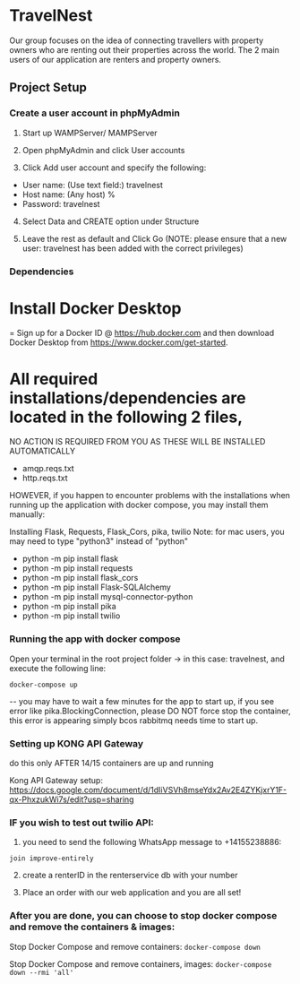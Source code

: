 # TravelNest

Our group focuses on the idea of connecting travellers with property owners who are renting out their properties across the world. The 2 main users of our application are renters and property owners. 


## Project Setup 

### Create a user account in phpMyAdmin

1) Start up WAMPServer/ MAMPServer 

2) Open phpMyAdmin and click User accounts 

<insert picture></insert>

3) Click Add user account and specify the following:

- User name: (Use text field:) travelnest
- Host name: (Any host) %
- Password: travelnest

4) Select Data and CREATE option under Structure

5) Leave the rest as default and Click Go
(NOTE: please ensure that a new user: travelnest has been added with the correct privileges)


### Dependencies

# Install Docker Desktop
= Sign up for a Docker ID @ https://hub.docker.com and then download Docker Desktop from https://www.docker.com/get-started.

# All required installations/dependencies are located in the following 2 files, 
NO ACTION IS REQUIRED FROM YOU AS THESE WILL BE INSTALLED AUTOMATICALLY

- amqp.reqs.txt
- http.reqs.txt

HOWEVER, if you happen to encounter problems with the installations when running up the application with docker compose, you may install them manually:

Installing Flask, Requests, Flask_Cors, pika, twilio
Note: for mac users, you may need to type "python3" instead of "python"
- python -m pip install flask
- python -m pip install requests
- python -m pip install flask_cors
- python -m pip install Flask-SQLAlchemy
- python -m pip install mysql-connector-python
- python -m pip install pika
- python -m pip install twilio


### Running the app with docker compose 

Open your terminal in the root project folder -> in this case: travelnest, and execute the following line:

``docker-compose up``

-- you may have to wait a few minutes for the app to start up, if you see error like pika.BlockingConnection, please DO NOT force stop the container, this error is appearing simply bcos rabbitmq needs time to start up. 


### Setting up KONG API Gateway 
do this only AFTER 14/15 containers are up and running

Kong API Gateway setup: https://docs.google.com/document/d/1dIiVSVh8mseYdx2Av2E4ZYKjxrY1F-qx-PhxzukWi7s/edit?usp=sharing


### IF you wish to test out twilio API: 

1) you need to send the following WhatsApp message to +14155238886:

``join improve-entirely``

2) create a renterID in the renterservice db with your number

3) Place an order with our web application and you are all set!


### After you are done, you can choose to stop docker compose and remove the containers & images:

Stop Docker Compose and remove containers:
``docker-compose down``

Stop Docker Compose and remove containers, images:
``docker-compose down --rmi 'all'``